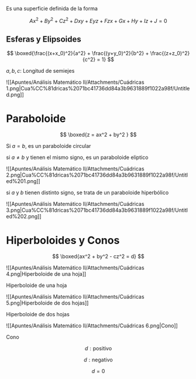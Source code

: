 Es una superficie definida de la forma

$$
Ax^2 + By^2 + Cz^2 + Dxy + Eyz + Fzx + Gx + Hy + Iz + J = 0
$$

## Esferas y Elipsoides

$$
\boxed{\frac{(x+x_0)^2}{a^2} + \frac{(y+y_0)^2}{b^2} + \frac{(z+z_0)^2}{c^2} = 1}
$$

$a, b, c$: Longitud de semiejes

![[Apuntes/Análisis Matemático II/Attachments/Cuádricas 1.png|Cua%CC%81dricas%2071bc41736dd84a3b9631889f1022a98f/Untitled.png]]

# Paraboloide

$$
\boxed{z = ax^2 + by^2 }
$$

Si $a = b$, es un paraboloide circular

si $a ≠ b$ y tienen el mismo signo, es un paraboloide eliptico

![[Apuntes/Análisis Matemático II/Attachments/Cuádricas 2.png|Cua%CC%81dricas%2071bc41736dd84a3b9631889f1022a98f/Untitled%201.png]]

si $a$ y $b$ tienen distinto signo, se trata de un paraboloide hiperbólico

![[Apuntes/Análisis Matemático II/Attachments/Cuádricas 3.png|Cua%CC%81dricas%2071bc41736dd84a3b9631889f1022a98f/Untitled%202.png]]

# Hiperboloides y Conos

$$
\boxed{ax^2 + by^2 - cz^2 = d}
$$

![[Apuntes/Análisis Matemático II/Attachments/Cuádricas 4.png|Hiperboloide de una hoja]]

Hiperboloide de una hoja

![[Apuntes/Análisis Matemático II/Attachments/Cuádricas 5.png|Hiperboloide de dos hojas]]

Hiperboloide de dos hojas

![[Apuntes/Análisis Matemático II/Attachments/Cuádricas 6.png|Cono]]

Cono

$$
d:\text{positivo}
$$

$$
d:\text{negativo}
$$

$$
d=0
$$